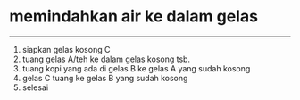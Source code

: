 # memindahkan air ke dalam gelas
___

1. siapkan gelas kosong C
2. tuang gelas A/teh ke dalam gelas kosong tsb.
3. tuang kopi yang ada di gelas B ke gelas A yang sudah kosong
4. gelas C tuang ke gelas B yang sudah kosong
5. selesai